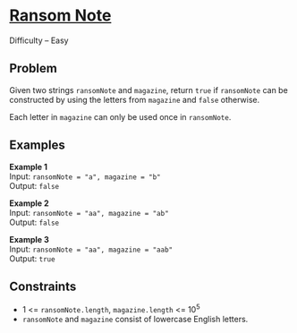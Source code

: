 # [Ransom Note](https://leetcode.com/problems/ransom-note/description/)

Difficulty – Easy

## Problem

Given two strings `ransomNote` and `magazine`, return `true` if `ransomNote` can be constructed by using the letters from `magazine` and `false` otherwise.

Each letter in `magazine` can only be used once in `ransomNote`.

## Examples

**Example 1**  
Input: `ransomNote = "a", magazine = "b"`  
Output: `false`

**Example 2**  
Input: `ransomNote = "aa", magazine = "ab"`  
Output: `false`

**Example 3**  
Input: `ransomNote = "aa", magazine = "aab"`  
Output: `true`

## Constraints

- 1 <= `ransomNote.length`, `magazine.length` <= 10<sup>5</sup>
- `ransomNote` and `magazine` consist of lowercase English letters.
